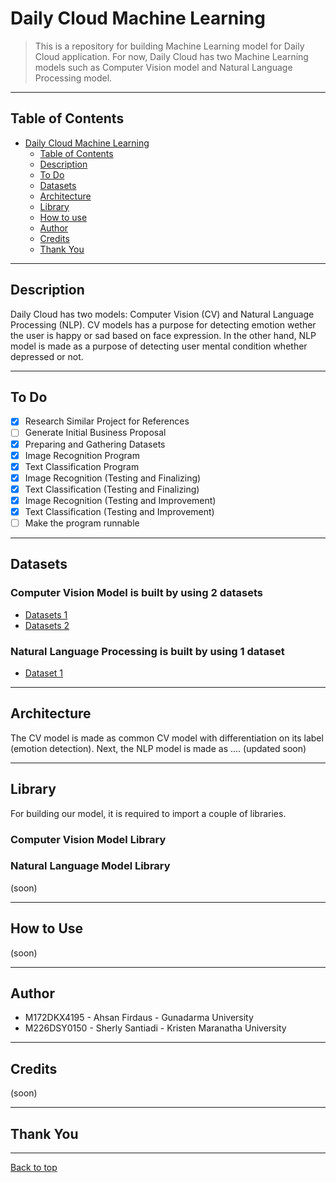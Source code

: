 # Daily Cloud Machine Learning

> This is a repository for building Machine Learning model for Daily Cloud application. For now, Daily Cloud has two Machine Learning models such as Computer Vision model and Natural Language Processing model.

<hr>

## Table of Contents


- [Daily Cloud Machine Learning](#daily-cloud-machine-learning)
  - [Table of Contents](#table-of-contents)
  - [Description](#description)
  - [To Do](#to-do)
  - [Datasets](#datasets)
  - [Architecture](#architecture)
  - [Library](#library)
  - [How to use](#how-to-use)
  - [Author](#author)
  - [Credits](#credits)
  - [Thank You](#thank-you)

<hr>

## Description

Daily Cloud has two models: Computer Vision (CV) and Natural Language Processing (NLP). CV models has a purpose for detecting emotion wether the user is happy or sad based on face expression. In the other hand, NLP model is made as a purpose of detecting user mental condition whether depressed or not.

<hr>

## To Do
- [x] Research Similar Project for References
- [ ] Generate Initial Business Proposal
- [X] Preparing and Gathering Datasets 
- [x] Image Recognition Program
- [X] Text Classification Program
- [X] Image Recognition (Testing and Finalizing)
- [X] Text Classification (Testing and Finalizing)
- [X] Image Recognition (Testing and Improvement)
- [X] Text Classification (Testing and Improvement)
- [ ] Make the program runnable

<hr>

## Datasets 


### Computer Vision Model is built by using 2 datasets

* [Datasets 1]()
* [Datasets 2]()

### Natural Language Processing is built by using 1 dataset

* [Dataset 1]()

<hr>

## Architecture

The CV model is made as common CV model with differentiation on its label (emotion detection). 
Next, the NLP model is made as .... (updated soon)

<hr>

## Library

For building our model, it is required to import a couple of libraries.
### Computer Vision Model Library


### Natural Language Model Library 
(soon)

<hr>

## How to Use
(soon)

<hr>


## Author

* M172DKX4195 - Ahsan Firdaus - Gunadarma University 
* M226DSY0150 - Sherly Santiadi - Kristen Maranatha University 

<hr> 

## Credits
(soon)

<hr>

## Thank You

<hr>

[Back to top](#daily-cloud-machine-learning)

